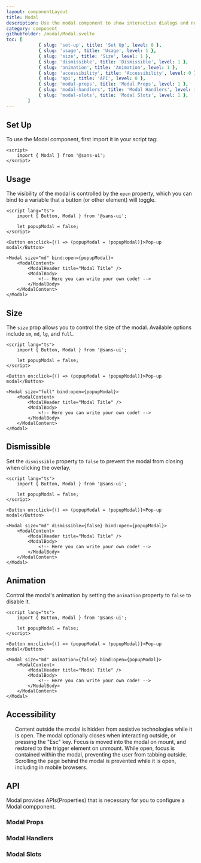 ```yaml
---
layout: componentLayout
title: Modal
description: Use the modal component to show interactive dialogs and notifications to your website users available in multiple sizes, colors, and styles.
category: component
githubFolder: /modal/Modal.svelte
toc: [
			{ slug: 'set-up', title: 'Set Up', level: 0 },
			{ slug: 'usage', title: 'Usage', level: 1 },
			{ slug: 'size', title: 'Size', level: 1 },
			{ slug: 'dismissible', title: 'Dismissible', level: 1 },
			{ slug: 'animation', title: 'Animation', level: 1 },
			{ slug: 'accessibility', title: 'Accessibility', level: 0 },
			{ slug: 'api', title: 'API', level: 0 },
			{ slug: 'modal-props', title: 'Modal Props', level: 1 },
			{ slug: 'modal-handlers', title: 'Modal Handlers', level: 1 },
			{ slug: 'modal-slots', title: 'Modal Slots', level: 1 },
		]
---
```


<script>
	import { Button, Modal } from '$lib';
	import { PropertyTable, SlotTable, HandlerTable, CodeBlockWrapper, AccessibilityListItem }from "../../../mdsvex/components/index.ts"
	import ModalTemplate from "../../../../stories/modal/templates/ModalTemplate.svelte"
	import * as Component from "../../../mdsvex/+layout.svelte"
	import { modalProps, modalHandlers, modalSlots } from "./modal-props.ts"

</script>

## Set Up

To use the Modal component, first import it in your script tag:

<CodeBlockWrapper>

```svelte
<script>
	import { Modal } from '@sans-ui';
</script>
```

</CodeBlockWrapper>

## Usage

The visibility of the modal is controlled by the `open` property, which you can bind to a variable that a button (or other element) will toggle.

<ModalTemplate size="md" title="Modal Title" />

<CodeBlockWrapper>

```svelte
<script lang="ts">
	import { Button, Modal } from '@sans-ui';

	let popupModal = false;
</script>

<Button on:click={() => (popupModal = !popupModal)}>Pop-up modal</Button>

<Modal size="md" bind:open={popupModal}>
	<ModalContent>
		<ModalHeader title="Modal Title" />
		<ModalBody>
			<!-- Here you can write your own code! -->
		</ModalBody>
	</ModalContent>
</Modal>
```

</CodeBlockWrapper>

## Size

The `size` prop allows you to control the size of the modal. Available options include `sm`, `md`, `lg`, and `full`.

<ModalTemplate size="sm" title="Modal Title" triggerTitle="Modal sm" />
<ModalTemplate size="md" title="Modal Title" triggerTitle="Modal md"/>
<ModalTemplate size="lg" title="Modal Title" triggerTitle="Modal lg"/>
<ModalTemplate size="full" title="Modal Title" triggerTitle="Modal full"/>

<CodeBlockWrapper>

```svelte
<script lang="ts">
	import { Button, Modal } from '@sans-ui';

	let popupModal = false;
</script>

<Button on:click={() => (popupModal = !popupModal)}>Pop-up modal</Button>

<Modal size="full" bind:open={popupModal}>
	<ModalContent>
		<ModalHeader title="Modal Title" />
		<ModalBody>
			<!-- Here you can write your own code! -->
		</ModalBody>
	</ModalContent>
</Modal>
```

</CodeBlockWrapper>

## Dismissible

Set the `dismissible` property to `false` to prevent the modal from closing when clicking the overlay.

<ModalTemplate size="md" title="Modal Title" dismissible={false} />

<CodeBlockWrapper>

```svelte
<script lang="ts">
	import { Button, Modal } from '@sans-ui';

	let popupModal = false;
</script>

<Button on:click={() => (popupModal = !popupModal)}>Pop-up modal</Button>

<Modal size="md" dismissible={false} bind:open={popupModal}>
	<ModalContent>
		<ModalHeader title="Modal Title" />
		<ModalBody>
			<!-- Here you can write your own code! -->
		</ModalBody>
	</ModalContent>
</Modal>
```

</CodeBlockWrapper>

## Animation

Control the modal's animation by setting the `animation` property to `false` to disable it.

<ModalTemplate size="md" title="Modal Title" animation={false} />

<CodeBlockWrapper>

```svelte
<script lang="ts">
	import { Button, Modal } from '@sans-ui';

	let popupModal = false;
</script>

<Button on:click={() => (popupModal = !popupModal)}>Pop-up modal</Button>

<Modal size="md" animation={false} bind:open={popupModal}>
	<ModalContent>
		<ModalHeader title="Modal Title" />
		<ModalBody>
			<!-- Here you can write your own code! -->
		</ModalBody>
	</ModalContent>
</Modal>
```

</CodeBlockWrapper>

## Accessibility

<ul class="flex flex-col gap-2">
	<AccessibilityListItem>Content outside the modal is hidden from assistive technologies while it is open.</AccessibilityListItem>
	<AccessibilityListItem>The modal optionally closes when interacting outside, or pressing the "Esc" key.</AccessibilityListItem>
	<AccessibilityListItem>Focus is moved into the modal on mount, and restored to the trigger element on unmount.</AccessibilityListItem>
	<AccessibilityListItem>While open, focus is contained within the modal, preventing the user from tabbing outside.</AccessibilityListItem>
	<AccessibilityListItem>Scrolling the page behind the modal is prevented while it is open, including in mobile browsers.</AccessibilityListItem>
</ul>

## API

Modal provides APIs(Properties) that is necessary for you to configure a Modal compponent.

### Modal Props

<PropertyTable properties={modalProps} />

### Modal Handlers

<HandlerTable handlers={modalHandlers} />

### Modal Slots

<SlotTable slots={modalSlots} />
